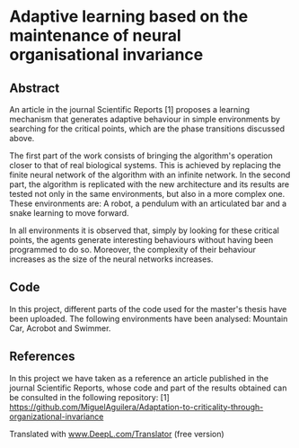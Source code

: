 # Adaptive learning based on the maintenance of neural organisational invariance

## Abstract
An article in the journal Scientific Reports [1] proposes a learning mechanism that generates adaptive behaviour in simple environments by searching for the critical points, which are the phase transitions discussed above.

The first part of the work consists of bringing the algorithm's operation closer to that of real biological systems. This is achieved by replacing the finite neural network of the algorithm with an infinite network. In the second part, the algorithm is replicated with the new architecture and its results are tested not only in the same environments, but also in a more complex one. These environments are: A robot, a pendulum with an articulated bar and a snake learning to move forward.

In all environments it is observed that, simply by looking for these critical points, the agents generate interesting behaviours without having been programmed to do so. Moreover, the complexity of their behaviour increases as the size of the neural networks increases.

## Code
In this project, different parts of the code used for the master's thesis have been uploaded. The following environments have been analysed: Mountain Car, Acrobot and Swimmer.

## References
In this project we have taken as a reference an article published in the journal Scientific Reports, whose code and part of the results obtained can be consulted in the following repository: [1] https://github.com/MiguelAguilera/Adaptation-to-criticality-through-organizational-invariance

Translated with www.DeepL.com/Translator (free version)
